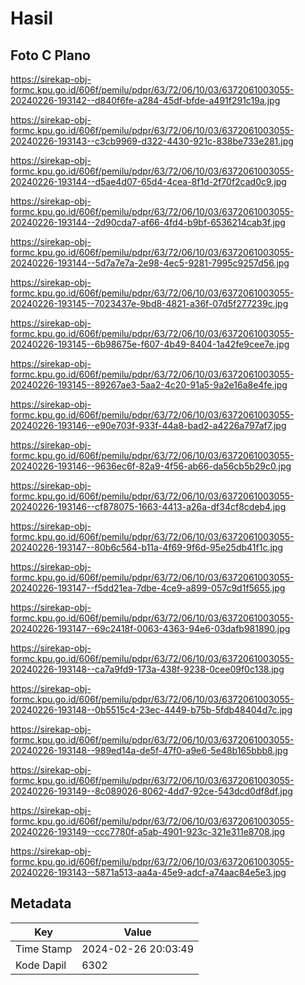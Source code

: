 # Hasil

## Foto C Plano

https://sirekap-obj-formc.kpu.go.id/606f/pemilu/pdpr/63/72/06/10/03/6372061003055-20240226-193142--d840f6fe-a284-45df-bfde-a491f291c19a.jpg

https://sirekap-obj-formc.kpu.go.id/606f/pemilu/pdpr/63/72/06/10/03/6372061003055-20240226-193143--c3cb9969-d322-4430-921c-838be733e281.jpg

https://sirekap-obj-formc.kpu.go.id/606f/pemilu/pdpr/63/72/06/10/03/6372061003055-20240226-193144--d5ae4d07-65d4-4cea-8f1d-2f70f2cad0c9.jpg

https://sirekap-obj-formc.kpu.go.id/606f/pemilu/pdpr/63/72/06/10/03/6372061003055-20240226-193144--2d90cda7-af66-4fd4-b9bf-6536214cab3f.jpg

https://sirekap-obj-formc.kpu.go.id/606f/pemilu/pdpr/63/72/06/10/03/6372061003055-20240226-193144--5d7a7e7a-2e98-4ec5-9281-7995c9257d56.jpg

https://sirekap-obj-formc.kpu.go.id/606f/pemilu/pdpr/63/72/06/10/03/6372061003055-20240226-193145--7023437e-9bd8-4821-a36f-07d5f277239c.jpg

https://sirekap-obj-formc.kpu.go.id/606f/pemilu/pdpr/63/72/06/10/03/6372061003055-20240226-193145--6b98675e-f607-4b49-8404-1a42fe9cee7e.jpg

https://sirekap-obj-formc.kpu.go.id/606f/pemilu/pdpr/63/72/06/10/03/6372061003055-20240226-193145--89267ae3-5aa2-4c20-91a5-9a2e16a8e4fe.jpg

https://sirekap-obj-formc.kpu.go.id/606f/pemilu/pdpr/63/72/06/10/03/6372061003055-20240226-193146--e90e703f-933f-44a8-bad2-a4226a797af7.jpg

https://sirekap-obj-formc.kpu.go.id/606f/pemilu/pdpr/63/72/06/10/03/6372061003055-20240226-193146--9636ec6f-82a9-4f56-ab66-da56cb5b29c0.jpg

https://sirekap-obj-formc.kpu.go.id/606f/pemilu/pdpr/63/72/06/10/03/6372061003055-20240226-193146--cf878075-1663-4413-a26a-df34cf8cdeb4.jpg

https://sirekap-obj-formc.kpu.go.id/606f/pemilu/pdpr/63/72/06/10/03/6372061003055-20240226-193147--80b6c564-b11a-4f69-9f6d-95e25db41f1c.jpg

https://sirekap-obj-formc.kpu.go.id/606f/pemilu/pdpr/63/72/06/10/03/6372061003055-20240226-193147--f5dd21ea-7dbe-4ce9-a899-057c9d1f5655.jpg

https://sirekap-obj-formc.kpu.go.id/606f/pemilu/pdpr/63/72/06/10/03/6372061003055-20240226-193147--69c2418f-0063-4363-94e6-03dafb981890.jpg

https://sirekap-obj-formc.kpu.go.id/606f/pemilu/pdpr/63/72/06/10/03/6372061003055-20240226-193148--ca7a9fd9-173a-438f-9238-0cee09f0c138.jpg

https://sirekap-obj-formc.kpu.go.id/606f/pemilu/pdpr/63/72/06/10/03/6372061003055-20240226-193148--0b5515c4-23ec-4449-b75b-5fdb48404d7c.jpg

https://sirekap-obj-formc.kpu.go.id/606f/pemilu/pdpr/63/72/06/10/03/6372061003055-20240226-193148--989ed14a-de5f-47f0-a9e6-5e48b165bbb8.jpg

https://sirekap-obj-formc.kpu.go.id/606f/pemilu/pdpr/63/72/06/10/03/6372061003055-20240226-193149--8c089026-8062-4dd7-92ce-543dcd0df8df.jpg

https://sirekap-obj-formc.kpu.go.id/606f/pemilu/pdpr/63/72/06/10/03/6372061003055-20240226-193149--ccc7780f-a5ab-4901-923c-321e311e8708.jpg

https://sirekap-obj-formc.kpu.go.id/606f/pemilu/pdpr/63/72/06/10/03/6372061003055-20240226-193143--5871a513-aa4a-45e9-adcf-a74aac84e5e3.jpg


## Metadata

| Key        | Value               |
| ---------- | ------------------- |
| Time Stamp | 2024-02-26 20:03:49 |
| Kode Dapil | 6302                |



